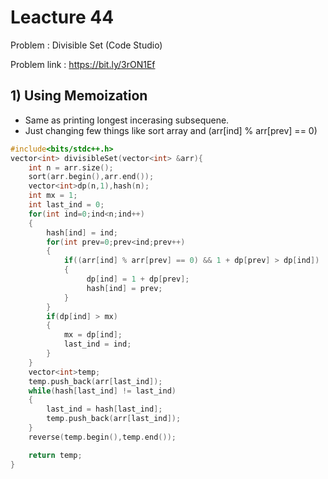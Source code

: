 # Leacture 44
Problem : Divisible Set (Code Studio)

Problem link : https://bit.ly/3rON1Ef

## 1) Using Memoization 
- Same as printing longest incerasing subsequene.
- Just changing few things like sort array and (arr[ind] % arr[prev] == 0)

```C++
#include<bits/stdc++.h>
vector<int> divisibleSet(vector<int> &arr){
    int n = arr.size();
    sort(arr.begin(),arr.end());
    vector<int>dp(n,1),hash(n);
    int mx = 1;
    int last_ind = 0;
    for(int ind=0;ind<n;ind++)
    {
        hash[ind] = ind;
        for(int prev=0;prev<ind;prev++)
        {
            if((arr[ind] % arr[prev] == 0) && 1 + dp[prev] > dp[ind])
            {
                 dp[ind] = 1 + dp[prev];
                 hash[ind] = prev;
            }
        }
        if(dp[ind] > mx)
        {
            mx = dp[ind];
            last_ind = ind;
        }
    }  
    vector<int>temp;
    temp.push_back(arr[last_ind]);
    while(hash[last_ind] != last_ind)
    {
        last_ind = hash[last_ind];
        temp.push_back(arr[last_ind]);
    }
    reverse(temp.begin(),temp.end());

    return temp;
}
```
